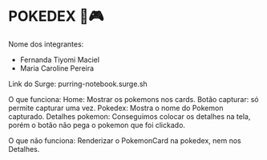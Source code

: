 # POKEDEX 🐹🎮


Nome dos integrantes: 
- Fernanda Tiyomi Maciel 
- Maria Caroline Pereira


Link do Surge: purring-notebook.surge.sh

O que funciona:
Home: Mostrar os pokemons nos cards. 
Botão capturar: só permite capturar uma vez.
Pokedex: Mostra o nome do Pokemon capturado.
Detalhes pokemon: Conseguimos colocar os detalhes na tela, porém o botão não pega o pokemon que foi clickado.

O que não funciona: 
Renderizar o PokemonCard na pokedex, nem nos Detalhes.
